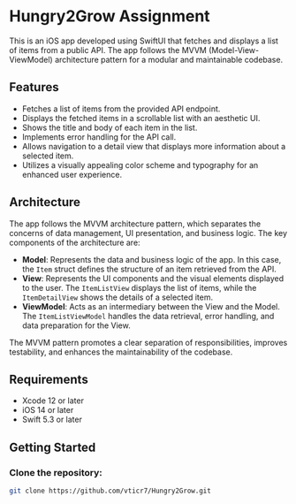 # Hungry2Grow Assignment

This is an iOS app developed using SwiftUI that fetches and displays a list of items from a public API. The app follows the MVVM (Model-View-ViewModel) architecture pattern for a modular and maintainable codebase.

## Features

- Fetches a list of items from the provided API endpoint.
- Displays the fetched items in a scrollable list with an aesthetic UI.
- Shows the title and body of each item in the list.
- Implements error handling for the API call.
- Allows navigation to a detail view that displays more information about a selected item.
- Utilizes a visually appealing color scheme and typography for an enhanced user experience.



## Architecture

The app follows the MVVM architecture pattern, which separates the concerns of data management, UI presentation, and business logic. The key components of the architecture are:

- **Model**: Represents the data and business logic of the app. In this case, the `Item` struct defines the structure of an item retrieved from the API.
- **View**: Represents the UI components and the visual elements displayed to the user. The `ItemListView` displays the list of items, while the `ItemDetailView` shows the details of a selected item.
- **ViewModel**: Acts as an intermediary between the View and the Model. The `ItemListViewModel` handles the data retrieval, error handling, and data preparation for the View.

The MVVM pattern promotes a clear separation of responsibilities, improves testability, and enhances the maintainability of the codebase.

## Requirements

- Xcode 12 or later
- iOS 14 or later
- Swift 5.3 or later

## Getting Started

### Clone the repository:

```bash
git clone https://github.com/vticr7/Hungry2Grow.git





